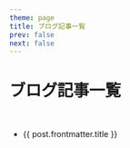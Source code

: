 ```yaml
---
theme: page
title: ブログ記事一覧
prev: false
next: false
---
```



<script setup>
  import {data as posts } from "../.vitepress/theme/posts.data.ts"
</script>

# ブログ記事一覧

<br>

<ul>
 <li v-for="post of posts">
    <a :href="'/vitepress-myblog' + post.url"  class="home-posts-article-title">{{ post.frontmatter.title }}</a>
 </li>
</ul>
 